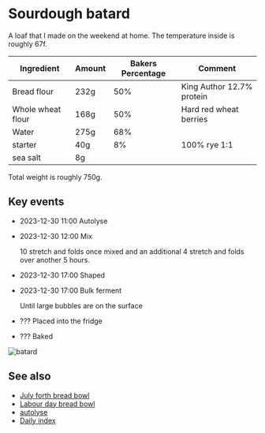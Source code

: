 # Sourdough batard

A loaf that I made on the weekend at home. The temperature inside is roughly 67f.

| Ingredient        | Amount | Bakers Percentage | Comment                   |
| ----------------- | ------ | ----------------- | ------------------------- |
| Bread flour       | 232g   | 50%               | King Author 12.7% protein |
| Whole wheat flour | 168g   | 50%               | Hard red wheat berries    |
| Water             | 275g   | 68%               |                           |
| starter           | 40g    | 8%                | 100% rye 1:1              |
| sea salt          | 8g     |                   |                           |

Total weight is roughly 750g.

## Key events

- 2023-12-30 11:00 Autolyse
- 2023-12-30 12:00 Mix

  10 stretch and folds once mixed and an additional 4 stretch and folds over another 5 hours.

- 2023-12-30 17:00 Shaped

- 2023-12-30 17:00 Bulk ferment

  Until large bubbles are on the surface

- ??? Placed into the fridge

- ??? Baked

![batard](batard.jpg)

## See also

- [July forth bread bowl](../299)
- [Labour day bread bowl](../293)
- [autolyse](../451)
- [Daily index](https://jlrickert.me/zettel/833)
